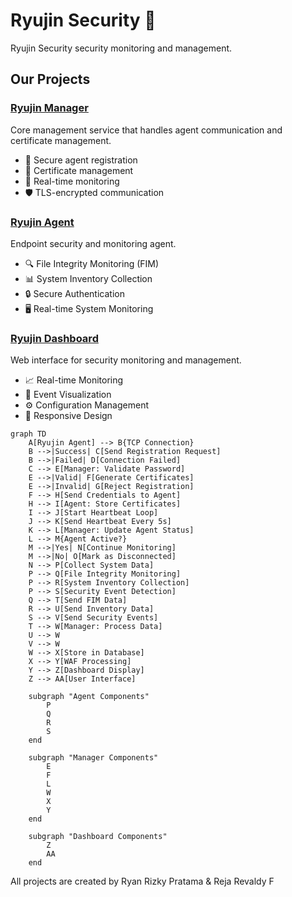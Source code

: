 # Ryujin Security 🐉

Ryujin Security security monitoring and management.

## Our Projects

### [Ryujin Manager](https://github.com/ryujin-security/ryujin-manager)
Core management service that handles agent communication and certificate management.
- 🔐 Secure agent registration
- 📜 Certificate management
- 🔄 Real-time monitoring
- 🛡️ TLS-encrypted communication

### [Ryujin Agent](https://github.com/ryujin-security/ryujin-agent)
Endpoint security and monitoring agent.
- 🔍 File Integrity Monitoring (FIM)
- 📊 System Inventory Collection
- 🔒 Secure Authentication
- 🖥️ Real-time System Monitoring

### [Ryujin Dashboard](https://github.com/ryujin-security/ryujin-dashboard)
Web interface for security monitoring and management.
- 📈 Real-time Monitoring
- 🎯 Event Visualization
- ⚙️ Configuration Management
- 📱 Responsive Design
  
```mermaid
graph TD
    A[Ryujin Agent] --> B{TCP Connection}
    B -->|Success| C[Send Registration Request]
    B -->|Failed| D[Connection Failed]
    C --> E[Manager: Validate Password]
    E -->|Valid| F[Generate Certificates]
    E -->|Invalid| G[Reject Registration]
    F --> H[Send Credentials to Agent]
    H --> I[Agent: Store Certificates]
    I --> J[Start Heartbeat Loop]
    J --> K[Send Heartbeat Every 5s]
    K --> L[Manager: Update Agent Status]
    L --> M{Agent Active?}
    M -->|Yes| N[Continue Monitoring]
    M -->|No| O[Mark as Disconnected]
    N --> P[Collect System Data]
    P --> Q[File Integrity Monitoring]
    P --> R[System Inventory Collection]
    P --> S[Security Event Detection]
    Q --> T[Send FIM Data]
    R --> U[Send Inventory Data]
    S --> V[Send Security Events]
    T --> W[Manager: Process Data]
    U --> W
    V --> W
    W --> X[Store in Database]
    X --> Y[WAF Processing]
    Y --> Z[Dashboard Display]
    Z --> AA[User Interface]
    
    subgraph "Agent Components"
        P
        Q
        R
        S
    end
    
    subgraph "Manager Components"
        E
        F
        L
        W
        X
        Y
    end
    
    subgraph "Dashboard Components"
        Z
        AA
    end
```

All projects are created by Ryan Rizky Pratama & Reja Revaldy F 
